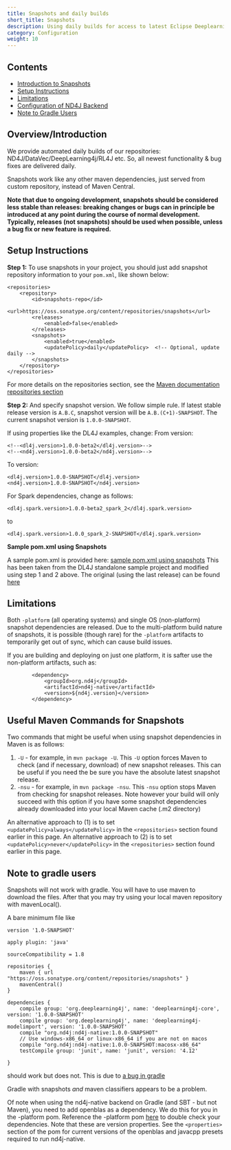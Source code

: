 ```yaml
---
title: Snapshots and daily builds
short_title: Snapshots
description: Using daily builds for access to latest Eclipse Deeplearning4j features.
category: Configuration
weight: 10
---
```


## Contents

* [Introduction to Snapshots](#Introduction)
* [Setup Instructions](#Setup_Instructions)
* [Limitations](#Limitations)
* [Configuration of ND4J Backend](#ND4J_Backend)
* [Note to Gradle Users](#Note_to_gradle_users)

## <a name="Introduction">Overview/Introduction</a>

We provide automated daily builds of our repositories: ND4J/DataVec/DeepLearning4j/RL4J etc. So, all newest functionality & bug fixes are delivered daily.

Snapshots work like any other maven dependencies, just served from custom repository, instead of Maven Central.

**Note that due to ongoing development, snapshots should be considered less stable than releases: breaking changes or bugs can in principle be introduced at any point during the course of normal development. Typically, releases (not snapshots) should be used when possible, unless a bug fix or new feature is required.**

## <a name="Setup_Instructions">Setup Instructions</a>

**Step 1:**
To use snapshots in your project, you should just add snapshot repository information to your `pom.xml`, like shown below:

```
<repositories>
    <repository>
        <id>snapshots-repo</id>
        <url>https://oss.sonatype.org/content/repositories/snapshots</url>
        <releases>
            <enabled>false</enabled>
        </releases>
        <snapshots>
            <enabled>true</enabled>
            <updatePolicy>daily</updatePolicy>  <!-- Optional, update daily -->
        </snapshots>
    </repository>
</repositories>
```

For more details on the repositories section, see the [Maven documentation repositories section](https://maven.apache.org/settings.html#Repositories)

**Step 2:**
And specify snapshot version. We follow simple rule. If latest stable release version is `A.B.C`, snapshot version will be `A.B.(C+1)-SNAPSHOT`. The current snapshot version is `1.0.0-SNAPSHOT`.

If using properties like the DL4J examples, change:
From version:
```
<!--<dl4j.version>1.0.0-beta2</dl4j.version>-->
<!--<nd4j.version>1.0.0-beta2</nd4j.version>-->
```
To version:
```
<dl4j.version>1.0.0-SNAPSHOT</dl4j.version>
<nd4j.version>1.0.0-SNAPSHOT</nd4j.version>
```

For Spark dependencies, change as follows:
```
<dl4j.spark.version>1.0.0-beta2_spark_2</dl4j.spark.version>
```
to
```
<dl4j.spark.version>1.0.0_spark_2-SNAPSHOT</dl4j.spark.version>
```

**Sample pom.xml using Snapshots**

A sample pom.xml is provided here: [sample pom.xml using snapshots](https://gist.github.com/AlexDBlack/28b0c9a72bce562c8782be326a6e2aaa)
This has been taken from the DL4J standalone sample project and modified using step 1 and 2 above. The original (using the last release) can be found [here](https://github.com/deeplearning4j/dl4j-examples/blob/master/standalone-sample-project/pom.xml)


## <a name="Limitations">Limitations</a>

Both `-platform` (all operating systems) and single OS (non-platform) snapshot dependencies are released.
Due to the multi-platform build nature of snapshots, it is possible (though rare) for the `-platform` artifacts to temporarily get out of sync, which can cause build issues.

If you are building and deploying on just one platform, it is safter use the non-platform artifacts, such as:
```
        <dependency>
            <groupId>org.nd4j</groupId>
            <artifactId>nd4j-native</artifactId>
            <version>${nd4j.version}</version>
        </dependency>
```

    
## <a name="mavencommands">Useful Maven Commands for Snapshots</a>

Two commands that might be useful when using snapshot dependencies in Maven is as follows:
1. ```-U``` - for example, in ```mvn package -U```. This ```-U``` option forces Maven to check (and if necessary, download) of new snapshot releases. This can be useful if you need the be sure you have the absolute latest snapshot release.
2. ```-nsu``` - for example, in ```mvn package -nsu```. This ```-nsu``` option stops Maven from checking for snapshot releases. Note however your build will only succeed with this option if you have some snapshot dependencies already downloaded into your local Maven cache (.m2 directory) 

An alternative approach to (1) is to set ```<updatePolicy>always</updatePolicy>``` in the ```<repositories>``` section found earlier in this page.
An alternative approach to (2) is to set ```<updatePolicy>never</updatePolicy>``` in the ```<repositories>``` section found earlier in this page.

## <a name="Note_to_gradle_users">Note to gradle users</a>

Snapshots will not work with gradle. You will have to use maven to download the files. After that you may try using your local maven repository with mavenLocal().

A bare minimum file like

```Gradle
version '1.0-SNAPSHOT'
 
apply plugin: 'java'
 
sourceCompatibility = 1.8
 
repositories {
    maven { url "https://oss.sonatype.org/content/repositories/snapshots" }
    mavenCentral()
}
 
dependencies {
    compile group: 'org.deeplearning4j', name: 'deeplearning4j-core', version: '1.0.0-SNAPSHOT'
    compile group: 'org.deeplearning4j', name: 'deeplearning4j-modelimport', version: '1.0.0-SNAPSHOT'
    compile "org.nd4j:nd4j-native:1.0.0-SNAPSHOT"
    // Use windows-x86_64 or linux-x86_64 if you are not on macos
    compile "org.nd4j:nd4j-native:1.0.0-SNAPSHOT:macosx-x86_64"
    testCompile group: 'junit', name: 'junit', version: '4.12'
 
}
```

should work but does not. This is due to [a bug in gradle](https://github.com/gradle/gradle/issues/2882)


Gradle with snapshots *and* maven classifiers appears to be a problem. 

 Of note when using the nd4j-native backend on Gradle (and SBT - but not Maven), you need to add openblas as a dependency. We do this for you in the -platform pom. Reference the -platform pom [here](https://github.com/deeplearning4j/deeplearning4j/blob/master/nd4j/nd4j-backends/nd4j-backend-impls/nd4j-native-platform/pom.xml#L19) to double check your dependencies. Note that these are version properties. See the ```<properties>``` section of the pom for current versions of the openblas and javacpp presets required to run nd4j-native.